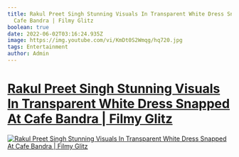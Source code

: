 ```yaml
---
title: Rakul Preet Singh Stunning Visuals In Transparent White Dress Snapped At
  Cafe Bandra | Filmy Glitz
boolean: true
date: 2022-06-02T03:16:24.935Z
image: https://img.youtube.com/vi/KmDt0S2Wmqg/hq720.jpg
tags: Entertainment
author: Admin
---
```

# [Rakul Preet Singh Stunning Visuals In Transparent White Dress Snapped At Cafe Bandra | Filmy Glitz](https://dailynewz.xyz/video.php?v=KmDt0S2Wmqg&t=Rakool)

[![Rakul Preet Singh Stunning Visuals In Transparent White Dress Snapped At Cafe Bandra | Filmy Glitz](https://img.youtube.com/vi/KmDt0S2Wmqg/hq720.jpg)](https://dailynewz.xyz/video.php?v=KmDt0S2Wmqg&t=Rakool)